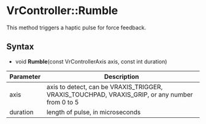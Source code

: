 # VrController::Rumble

This method triggers a haptic pulse for force feedback.

## Syntax

- void **Rumble**(const VrControllerAxis axis, const int duration)

| Parameter | Description |
|---|---|
| axis | axis to detect, can be VRAXIS_TRIGGER, VRAXIS_TOUCHPAD, VRAXIS_GRIP, or any number from 0 to 5 |
| duration | length of pulse, in microseconds |
